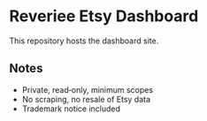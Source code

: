 # Reveriee Etsy Dashboard
This repository hosts the dashboard site.


## Notes
- Private, read‑only, minimum scopes
- No scraping, no resale of Etsy data
- Trademark notice included
